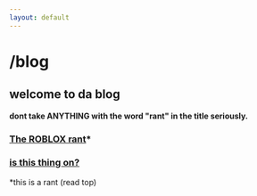 ```yaml
---
layout: default
---
```


# /blog

## welcome to da blog

**dont take ANYTHING with the word "rant" in the title seriously.**

### [The ROBLOX rant](http://jased.site/blog/the-roblox-rant)*

### [is this thing on?](http://jased.site/blog/is-this-thing-on)

*this is a rant (read top)